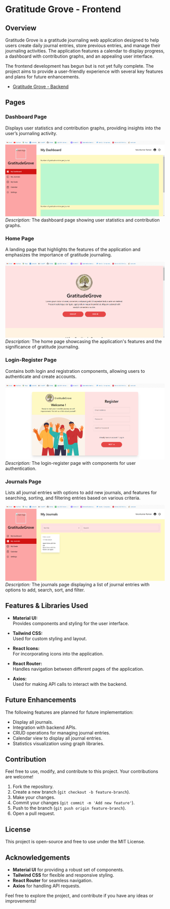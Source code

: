 # Gratitude Grove - Frontend

## Overview

Gratitude Grove is a gratitude journaling web application designed to help users create daily journal entries, store previous entries, and manage their journaling activities. The application features a calendar to display progress, a dashboard with contribution graphs, and an appealing user interface.

The frontend development has begun but is not yet fully complete. The project aims to provide a user-friendly experience with several key features and plans for future enhancements.

- [Gratitude Grove - Backend](https://github.com/username/gratitude-grove-backend)

## Pages

### Dashboard Page
Displays user statistics and contribution graphs, providing insights into the user’s journaling activity.

![Dashboard Page](src/assests/gg-dashboard-page.png)  
*Description:* The dashboard page showing user statistics and contribution graphs.

### Home Page
A landing page that highlights the features of the application and emphasizes the importance of gratitude journaling.

![Home Page](src/assests/gg-landing-page.png)  
*Description:* The home page showcasing the application's features and the significance of gratitude journaling.

### Login-Register Page
Contains both login and registration components, allowing users to authenticate and create accounts.

![Login-Register Page](src/assests/gg-register-page.png)  
*Description:* The login-register page with components for user authentication.

### Journals Page
Lists all journal entries with options to add new journals, and features for searching, sorting, and filtering entries based on various criteria.

![Journals Page](src/assests/gg-journals-page.png)  
*Description:* The journals page displaying a list of journal entries with options to add, search, sort, and filter.

## Features & Libraries Used

- **Material UI:**  
  Provides components and styling for the user interface.

- **Tailwind CSS:**  
  Used for custom styling and layout.

- **React Icons:**  
  For incorporating icons into the application.

- **React Router:**  
  Handles navigation between different pages of the application.

- **Axios:**  
  Used for making API calls to interact with the backend.

## Future Enhancements

The following features are planned for future implementation:

- Display all journals.
- Integration with backend APIs.
- CRUD operations for managing journal entries.
- Calendar view to display all journal entries.
- Statistics visualization using graph libraries.

## Contribution

Feel free to use, modify, and contribute to this project. Your contributions are welcome!

1. Fork the repository.
2. Create a new branch (`git checkout -b feature-branch`).
3. Make your changes.
4. Commit your changes (`git commit -m 'Add new feature'`).
5. Push to the branch (`git push origin feature-branch`).
6. Open a pull request.

## License

This project is open-source and free to use under the MIT License.

## Acknowledgements

- **Material UI** for providing a robust set of components.
- **Tailwind CSS** for flexible and responsive styling.
- **React Router** for seamless navigation.
- **Axios** for handling API requests.

Feel free to explore the project, and contribute if you have any ideas or improvements!
